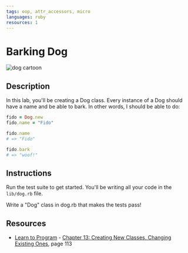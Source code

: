 ```yaml
---
tags: oop, attr_accessors, micro
languages: ruby
resources: 1
---
```


# Barking Dog

![dog cartoon](https://s3-us-west-2.amazonaws.com/web-dev-readme-photos/oo-labs/dog.jpg)

## Description

In this lab, you'll be creating a Dog class. Every instance of a Dog should have
a name and be able to bark. In other words, I should be able to do:

```ruby
fido = Dog.new
fido.name = "Fido"

fido.name
# => "Fido"

fido.bark
# => "woof!"
```

## Instructions

Run the test suite to get started. You'll be writing all your code in the `lib/dog.rb` file.

Write a "Dog" class in dog.rb that makes the tests pass!


## Resources
* [Learn to Program](http://books.flatironschool.com/books/43?page=113) - [Chapter 13: Creating New Classes, Changing Existing Ones](http://books.flatironschool.com/books/43?page=113), page 113
